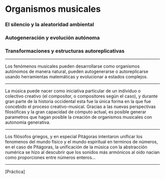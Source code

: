 # Organismos musicales

### El silencio y la aleatoridad ambiental
### Autogeneración y evolución autónoma
### Transformaciones y estructuras autoreplicativas
***
Los fenómenos musicales pueden desarrollarse como organismos autónomos de manera natural, pueden autogenerarse o autoreplicarse usando herramientas matemáticas y evolucionar a estados complejos. 
***
La música puede nacer como iniciativa particular de un individuo o colectivo creativo (el compositor, o compositores según el caso), y durante gran parte de la historia occidental esta fue la única forma en la que fue concebido el proceso creativo-musical.
Gracias a las nuevas perspectivas filosóficas y la gran capacidad de cómputo actual, es posible generar parametros que hagan posible la creación de organismos musicales con autonomia generativa.
***
Los filósofos griegos, y en especial Pitágoras intentaron unificar los fenomenos del mundo físico y el mundo espiritual en terminos de números, en el caso de Pitágoras, la unificación de la música con la abstracción numérica se hizo al descubrir que los sonidos más armónicos al oido nacian como proporciones entre números enteros...
***
[Práctica]
